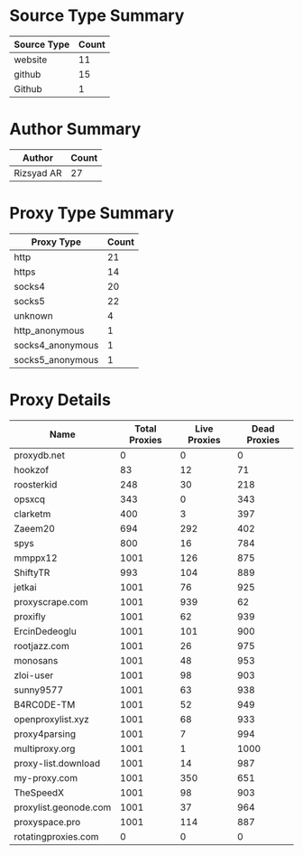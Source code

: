 # Source Type Summary

| Source Type | Count |
|-------------|-------|
| website | 11 |
| github | 15 |
| Github | 1 |


# Author Summary

| Author | Count |
|--------|-------|
| Rizsyad AR | 27 |


# Proxy Type Summary

| Proxy Type | Count |
|------------|-------|
| http | 21 |
| https | 14 |
| socks4 | 20 |
| socks5 | 22 |
| unknown | 4 |
| http_anonymous | 1 |
| socks4_anonymous | 1 |
| socks5_anonymous | 1 |


# Proxy Details

| Name | Total Proxies | Live Proxies | Dead Proxies |
|------|---------------|--------------|---------------|
| proxydb.net | 0 | 0 | 0 |
| hookzof | 83 | 12 | 71 |
| roosterkid | 248 | 30 | 218 |
| opsxcq | 343 | 0 | 343 |
| clarketm | 400 | 3 | 397 |
| Zaeem20 | 694 | 292 | 402 |
| spys | 800 | 16 | 784 |
| mmppx12 | 1001 | 126 | 875 |
| ShiftyTR | 993 | 104 | 889 |
| jetkai | 1001 | 76 | 925 |
| proxyscrape.com | 1001 | 939 | 62 |
| proxifly | 1001 | 62 | 939 |
| ErcinDedeoglu | 1001 | 101 | 900 |
| rootjazz.com | 1001 | 26 | 975 |
| monosans | 1001 | 48 | 953 |
| zloi-user | 1001 | 98 | 903 |
| sunny9577 | 1001 | 63 | 938 |
| B4RC0DE-TM | 1001 | 52 | 949 |
| openproxylist.xyz | 1001 | 68 | 933 |
| proxy4parsing | 1001 | 7 | 994 |
| multiproxy.org | 1001 | 1 | 1000 |
| proxy-list.download | 1001 | 14 | 987 |
| my-proxy.com | 1001 | 350 | 651 |
| TheSpeedX | 1001 | 98 | 903 |
| proxylist.geonode.com | 1001 | 37 | 964 |
| proxyspace.pro | 1001 | 114 | 887 |
| rotatingproxies.com | 0 | 0 | 0 |
